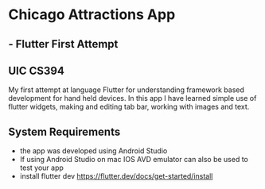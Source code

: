 # Chicago Attractions App
## - Flutter First Attempt
## UIC CS394
My first attempt at language Flutter for understanding framework based development for hand held devices.
In this app I have learned simple use of flutter widgets, making and editing tab bar, working with images and text. 
## System Requirements
- the app was developed using Android Studio
- If using Android Studio on mac IOS AVD emulator can also be used to test your app
- install flutter dev https://flutter.dev/docs/get-started/install

